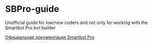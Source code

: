 # SBPro-guide
Unofficial guide for low/now coders and not only for working with the Smartbot Pro bot builder

[Официальная документация Smartbot Pro](https://docs.smartbotpro.ru/)
